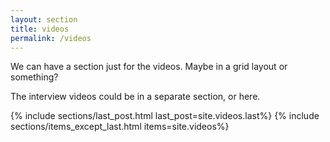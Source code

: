 ```yaml
---
layout: section
title: videos
permalink: /videos
---
```

We can have a section just for the videos. Maybe in a grid layout or something?

The interview videos could be in a separate section, or here.

{% include sections/last_post.html last_post=site.videos.last%}
{% include sections/items_except_last.html items=site.videos%}
